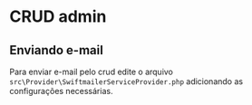 CRUD admin
===================

Enviando e-mail
-------------------

Para enviar e-mail pelo crud edite o arquivo
`src\Provider\SwiftmailerServiceProvider.php` adicionando as configurações
necessárias.
